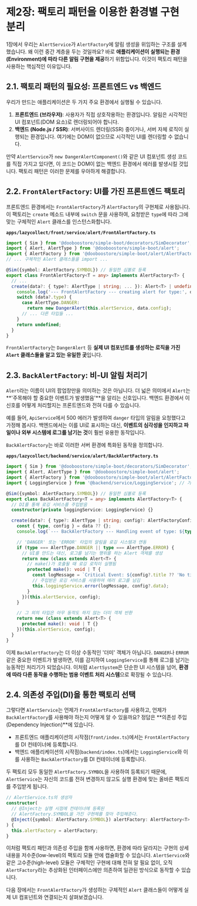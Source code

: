 # 제2장: 팩토리 패턴을 이용한 환경별 구현 분리

1장에서 우리는 `AlertService`가 `AlertFactory`에 알림 생성을 위임하는 구조를 설계했습니다. 왜 이런 중간 계층을 두는 것일까요? 바로 **애플리케이션이 실행되는 환경(Environment)에 따라 다른 알림 구현을 제공**하기 위함입니다. 이것이 팩토리 패턴을 사용하는 핵심적인 이유입니다.

## 2.1. 팩토리 패턴의 필요성: 프론트엔드 vs 백엔드

우리가 만드는 애플리케이션은 두 가지 주요 환경에서 실행될 수 있습니다.

1.  **프론트엔드 (브라우저)**: 사용자가 직접 상호작용하는 환경입니다. 알림은 시각적인 UI 컴포넌트(DOM 요소)로 렌더링되어야 합니다.
2.  **백엔드 (Node.js / SSR)**: 서버사이드 렌더링(SSR) 중이거나, 서버 자체 로직이 실행되는 환경입니다. 여기에는 DOM이 없으므로 시각적인 UI를 렌더링할 수 없습니다.

만약 `AlertService`가 `new DangerAlertComponent()`와 같은 UI 컴포넌트 생성 코드를 직접 가지고 있다면, 이 코드는 DOM이 없는 백엔드 환경에서 에러를 발생시킬 것입니다. 팩토리 패턴은 이러한 문제를 우아하게 해결합니다.

## 2.2. `FrontAlertFactory`: UI를 가진 프론트엔드 팩토리

프론트엔드 환경에서는 `FrontAlertFactory`가 `AlertFactory`의 구현체로 사용됩니다. 이 팩토리는 `create` 메소드 내부에 `switch` 문을 사용하여, 요청받은 `type`에 따라 그에 맞는 구체적인 `Alert` 클래스를 인스턴스화합니다.

**`apps/lazycollect/front/service/alert/FrontAlertFactory.ts`**
```typescript
import { Sim } from '@dooboostore/simple-boot/decorators/SimDecorator';
import { Alert, AlertType } from '@dooboostore/simple-boot/alert';
import { AlertFactory } from '@dooboostore/simple-boot/alert/AlertFactory';
// ... 구체적인 Alert 클래스들을 import ...

@Sim({symbol: AlertFactory.SYMBOL}) // 동일한 심볼로 등록
export class FrontAlertFactory<T = any> implements AlertFactory<T> {
  // ...
  create(data?: { type?: AlertType | string; ... }): Alert<T> | undefined {
    console.log('--- FrontAlertFactory --- creating alert for type:', data?.type);
    switch (data?.type) {
      case AlertType.DANGER:
        return new DangerAlert(this.alertService, data.config);
      // ... 다른 타입들 ...
    }
    return undefined;
  }
}
```
`FrontAlertFactory`는 `DangerAlert` 등 **실제 UI 컴포넌트를 생성하는 로직을 가진 `Alert` 클래스들을 알고 있는 유일한 곳**입니다.

## 2.3. `BackAlertFactory`: 비-UI 알림 처리기

`Alert`라는 이름이 UI의 팝업창만을 의미하는 것은 아닙니다. 더 넓은 의미에서 `Alert`는 **'주목해야 할 중요한 이벤트가 발생했음'**을 알리는 신호입니다. 백엔드 환경에서 이 신호를 어떻게 처리할지는 프론트엔드와 전혀 다를 수 있습니다.

예를 들어, `ApiService`에서 500 에러가 발생하여 `danger` 타입의 알림을 요청했다고 가정해 봅시다. 백엔드에서는 이를 UI로 표시하는 대신, **이벤트의 심각성을 인지하고 파일이나 외부 시스템에 로그를 남기는 것**이 훨씬 유용한 동작입니다.

`BackAlertFactory`는 바로 이러한 서버 환경에 특화된 동작을 정의합니다.

**`apps/lazycollect/backend/service/alert/BackAlertFactory.ts`**
```typescript
import { Sim } from '@dooboostore/simple-boot/decorators/SimDecorator';
import { Alert, AlertType } from '@dooboostore/simple-boot/alert';
import { AlertFactory } from '@dooboostore/simple-boot/alert/AlertFactory';
import { LoggingService } from '@backend/service/LoggingService'; // 가상의 로깅 서비스

@Sim({symbol: AlertFactory.SYMBOL}) // 동일한 심볼로 등록
export class BackAlertFactory<T = any> implements AlertFactory<T> {
  // DI를 통해 로깅 서비스를 주입받음
  constructor(private loggingService: LoggingService) {}

  create(data?: { type?: AlertType | string; config?: AlertFactoryConfig<T> }): Alert<T> | undefined {
    const { type, config } = data ?? {};
    console.log(`--- BackAlertFactory --- Handling event of type: ${type}`);

    // 'DANGER' 또는 'ERROR' 타입의 알림을 로깅 시스템과 연동
    if (type === AlertType.DANGER || type === AlertType.ERROR) {
      // UI를 만드는 대신, 로그를 남기는 행위를 하는 Alert 객체를 생성
      return new (class extends Alert<T> {
        // make()가 호출될 때 로깅 로직이 실행됨
        protected make(): void | T {
          const logMessage = `Critical Event: ${config?.title ?? 'No title'}`;
          // 주입받은 로깅 서비스를 사용하여 에러 로그를 남김
          this.loggingService.error(logMessage, config?.data);
        }
      })(this.alertService, config);
    }

    // 그 외의 타입은 아무 동작도 하지 않는 더미 객체 반환
    return new (class extends Alert<T> {
      protected make(): void | T {}
    })(this.alertService, config);
  }
}
```
이제 `BackAlertFactory`는 더 이상 수동적인 '더미' 객체가 아닙니다. `DANGER`나 `ERROR` 같은 중요한 이벤트가 발생하면, 이를 감지하여 `LoggingService`를 통해 로그를 남기는 능동적인 처리기가 되었습니다. 이처럼 `AlertSystem`은 단순한 UI 시스템을 넘어, **환경에 따라 다른 동작을 수행하는 범용 이벤트 처리 시스템**으로 확장될 수 있습니다.

## 2.4. 의존성 주입(DI)을 통한 팩토리 선택

그렇다면 `AlertService`는 언제가 `FrontAlertFactory`를 사용하고, 언제가 `BackAlertFactory`를 사용해야 하는지 어떻게 알 수 있을까요? 정답은 **의존성 주입(Dependency Injection)**에 있습니다.

-   프론트엔드 애플리케이션의 시작점(`front/index.ts`)에서는 `FrontAlertFactory`를 DI 컨테이너에 등록합니다.
-   백엔드 애플리케이션의 시작점(`backend/index.ts`)에서는 `LoggingService`와 이를 사용하는 `BackAlertFactory`를 DI 컨테이너에 등록합니다.

두 팩토리 모두 동일한 `AlertFactory.SYMBOL`을 사용하여 등록되기 때문에, `AlertService`는 자신의 코드를 전혀 변경하지 않고도 실행 환경에 맞는 올바른 팩토리를 주입받게 됩니다.

```typescript
// AlertService.ts의 생성자
constructor(
  // @Inject는 실행 시점에 컨테이너에 등록된
  // AlertFactory.SYMBOL을 가진 구현체를 찾아 주입해준다.
  @Inject({symbol: AlertFactory.SYMBOL}) alertFactory: AlertFactory<T>
) {
  this.alertFactory = alertFactory;
}
```

이처럼 팩토리 패턴과 의존성 주입을 함께 사용하면, 환경에 따라 달라지는 구현의 상세 내용을 저수준(low-level)의 팩토리 모듈 안에 캡슐화할 수 있습니다. `AlertService`와 같은 고수준(high-level) 모듈은 구체적인 구현에 대해 전혀 알 필요 없이, 오직 `AlertFactory`라는 추상화된 인터페이스에만 의존하여 일관된 방식으로 동작할 수 있습니다.

다음 장에서는 `FrontAlertFactory`가 생성하는 구체적인 `Alert` 클래스들이 어떻게 실제 UI 컴포넌트와 연결되는지 살펴보겠습니다.